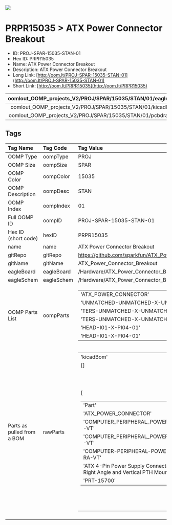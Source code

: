 


  
![][im]
# PRPR15035 > ATX Power Connector Breakout

- ID: PROJ-SPAR-15035-STAN-01
- Hex ID: PRPR15035
- Name: ATX Power Connector Breakout
- Description: ATX Power Connector Breakout
- Long Link: [http://oom.lt/PROJ-SPAR-15035-STAN-01](http://oom.lt/PROJ-SPAR-15035-STAN-01)
- Short Link: [http://oom.lt/PRPR15035](http://oom.lt/PRPR15035)
  

|oomlout_OOMP_projects_V2/PROJ/SPAR/15035/STAN/01/eagleImage.png|oomlout_OOMP_projects_V2/PROJ/SPAR/15035/STAN/01/eagleSchemImage.png|oomlout_OOMP_projects_V2/PROJ/SPAR/15035/STAN/01/kicadPcb3dFront.png|oomlout_OOMP_projects_V2/PROJ/SPAR/15035/STAN/01/kicadPcb3dBack.png|
| :---: | :---: | :---: | :---: |
|oomlout_OOMP_projects_V2/PROJ/SPAR/15035/STAN/01/kicadPcb3d.png|oomlout_OOMP_projects_V2/PROJ/SPAR/15035/STAN/01/bomBack.png|oomlout_OOMP_projects_V2/PROJ/SPAR/15035/STAN/01/bomFront.png|oomlout_OOMP_projects_V2/PROJ/SPAR/15035/STAN/01/pcbdraw.svg|
|oomlout_OOMP_projects_V2/PROJ/SPAR/15035/STAN/01/pcbdrawBack.svg||||

## Tags
  

|Tag Name|Tag Code|Tag Value|
| :--- | :--- | :--- |
|OOMP Type|oompType|PROJ|
|OOMP Size|oompSize|SPAR|
|OOMP Color|oompColor|15035|
|OOMP Description|oompDesc|STAN|
|OOMP Index|oompIndex|01|
|Full OOMP ID|oompID|PROJ-SPAR-15035-STAN-01|
|Hex ID (short code)|hexID|PRPR15035|
|name|name|ATX Power Connector Breakout|
|gitRepo|gitRepo|https://github.com/sparkfun/ATX_Power_Connector_Breakout|
|gitName|gitName|ATX_Power_Connector_Breakout|
|eagleBoard|eagleBoard|/Hardware/ATX_Power_Connector_Breakout.brd|
|eagleSchem|eagleSchem|/Hardware/ATX_Power_Connector_Breakout.sch|
|OOMP Parts List|oompParts|<table><tr><td>'ATX_POWER_CONNECTOR'</td></tr><tr><td> 'UNMATCHED-UNMATCHED-X-UNMATCHED-01'</td><td> 'J1'</td></tr><tr><td> 'TERS-UNMATCHED-X-UNMATCHED-01'</td><td> 'J2'</td></tr><tr><td> 'TERS-UNMATCHED-X-UNMATCHED-01'</td><td> 'J3'</td></tr><tr><td> 'HEAD-I01-X-PI04-01'</td><td> 'J4'</td></tr><tr><td> 'HEAD-I01-X-PI04-01'</td></tr></table>|
|Parts as pulled from a BOM|rawParts|<table><tr><td>'kicadBom'</td></tr><tr><td> []</td><td> 'eagleBom'</td></tr><tr><td> [<table><tr><td>'Part'</td></tr><tr><td> 'ATX_POWER_CONNECTOR'</td><td> 'Value'</td></tr><tr><td> 'COMPUTER_PERIPHERAL_POWERRA-VT'</td><td> 'Device'</td></tr><tr><td> 'COMPUTER_PERIPHERAL_POWERRA-VT'</td><td> 'Package'</td></tr><tr><td> 'COMPUTER-PERIPHERAL-POWER-RA-VT'</td><td> 'Description'</td></tr><tr><td> 'ATX 4-Pin Power Supply Connector - Right Angle and Vertical PTH Mount'</td><td> 'BOM'</td></tr><tr><td> 'PRT-15700'</td></tr></table></td><td> <table><tr><td>'Part'</td></tr><tr><td> 'FRAME1'</td><td> 'Value'</td></tr><tr><td> 'FRAME-LETTER'</td><td> 'Device'</td></tr><tr><td> 'FRAME-LETTER'</td><td> 'Package'</td></tr><tr><td> 'CREATIVE_COMMONS'</td><td> 'Description'</td></tr><tr><td> 'Schematic Frame - Letter'</td><td> 'BOM'</td></tr><tr><td> ''</td></tr></table></td><td> <table><tr><td>'Part'</td></tr><tr><td> 'H1'</td><td> 'Value'</td></tr><tr><td> 'STAND-OFF'</td><td> 'Device'</td></tr><tr><td> 'STAND-OFF'</td><td> 'Package'</td></tr><tr><td> 'STAND-OFF'</td><td> 'Description'</td></tr><tr><td> 'Stand Off'</td><td> 'BOM'</td></tr><tr><td> ''</td></tr></table></td><td> <table><tr><td>'Part'</td></tr><tr><td> 'H2'</td><td> 'Value'</td></tr><tr><td> 'STAND-OFF'</td><td> 'Device'</td></tr><tr><td> 'STAND-OFF'</td><td> 'Package'</td></tr><tr><td> 'STAND-OFF'</td><td> 'Description'</td></tr><tr><td> 'Stand Off'</td><td> 'BOM'</td></tr><tr><td> ''</td></tr></table></td><td> <table><tr><td>'Part'</td></tr><tr><td> 'H3'</td><td> 'Value'</td></tr><tr><td> 'STAND-OFF'</td><td> 'Device'</td></tr><tr><td> 'STAND-OFF'</td><td> 'Package'</td></tr><tr><td> 'STAND-OFF'</td><td> 'Description'</td></tr><tr><td> 'Stand Off'</td><td> 'BOM'</td></tr><tr><td> ''</td></tr></table></td><td> <table><tr><td>'Part'</td></tr><tr><td> 'H4'</td><td> 'Value'</td></tr><tr><td> 'STAND-OFF'</td><td> 'Device'</td></tr><tr><td> 'STAND-OFF'</td><td> 'Package'</td></tr><tr><td> 'STAND-OFF'</td><td> 'Description'</td></tr><tr><td> 'Stand Off'</td><td> 'BOM'</td></tr><tr><td> ''</td></tr></table></td><td> <table><tr><td>'Part'</td></tr><tr><td> 'J1'</td><td> 'Value'</td></tr><tr><td> ''</td><td> 'Device'</td></tr><tr><td> 'CONN_025MM'</td><td> 'Package'</td></tr><tr><td> 'SCREWTERMINAL-5MM-2'</td><td> 'Description'</td></tr><tr><td> 'Multi connection point. Often used as Generic Header-pin footprint for 0.1 inch spaced/style header connections'</td><td> 'BOM'</td></tr><tr><td> ''</td></tr></table></td><td> <table><tr><td>'Part'</td></tr><tr><td> 'J2'</td><td> 'Value'</td></tr><tr><td> ''</td><td> 'Device'</td></tr><tr><td> 'CONN_025MM'</td><td> 'Package'</td></tr><tr><td> 'SCREWTERMINAL-5MM-2'</td><td> 'Description'</td></tr><tr><td> 'Multi connection point. Often used as Generic Header-pin footprint for 0.1 inch spaced/style header connections'</td><td> 'BOM'</td></tr><tr><td> ''</td></tr></table></td><td> <table><tr><td>'Part'</td></tr><tr><td> 'J3'</td><td> 'Value'</td></tr><tr><td> ''</td><td> 'Device'</td></tr><tr><td> 'CONN_04'</td><td> 'Package'</td></tr><tr><td> '1X04'</td><td> 'Description'</td></tr><tr><td> 'Multi connection point. Often used as Generic Header-pin footprint for 0.1 inch spaced/style header connections'</td><td> 'BOM'</td></tr><tr><td> 'CONN-09696'</td></tr></table></td><td> <table><tr><td>'Part'</td></tr><tr><td> 'J4'</td><td> 'Value'</td></tr><tr><td> ''</td><td> 'Device'</td></tr><tr><td> 'CONN_04SMD'</td><td> 'Package'</td></tr><tr><td> '1X04_SMD_RA_MALE'</td><td> 'Description'</td></tr><tr><td> 'Multi connection point. Often used as Generic Header-pin footprint for 0.1 inch spaced/style header connections'</td><td> 'BOM'</td></tr><tr><td> 'CONN-09140'</td></tr></table></td><td> <table><tr><td>'Part'</td></tr><tr><td> 'LOGO1'</td><td> 'Value'</td></tr><tr><td> 'OSHW-LOGOS'</td><td> 'Device'</td></tr><tr><td> 'OSHW-LOGOS'</td><td> 'Package'</td></tr><tr><td> 'OSHW-LOGO-S'</td><td> 'Description'</td></tr><tr><td> 'Open-Source Hardware (OSHW) Logo'</td><td> 'BOM'</td></tr><tr><td> ''</td></tr></table></td><td> <table><tr><td>'Part'</td></tr><tr><td> 'LOGO2'</td><td> 'Value'</td></tr><tr><td> 'SFE_LOGO_NAME_FLAME.1_INCH'</td><td> 'Device'</td></tr><tr><td> 'SFE_LOGO_NAME_FLAME.1_INCH'</td><td> 'Package'</td></tr><tr><td> 'SFE_LOGO_NAME_FLAME_.1'</td><td> 'Description'</td></tr><tr><td> 'SparkFun Font Logo w/ Flame'</td><td> 'BOM'</td></tr><tr><td> ''</td></tr></table></td><td> <table><tr><td>'Part'</td></tr><tr><td> 'LOGO3'</td><td> 'Value'</td></tr><tr><td> 'SFE_LOGO_FLAME.1_INCH'</td><td> 'Device'</td></tr><tr><td> 'SFE_LOGO_FLAME.1_INCH'</td><td> 'Package'</td></tr><tr><td> 'SFE_LOGO_FLAME_.1'</td><td> 'Description'</td></tr><tr><td> 'SparkFun Flame Logo'</td><td> 'BOM'</td></tr><tr><td> ''</td></tr></table>]</td></tr></table>|
||||



[im]: PROJ/SPAR/15035/STAN/01/kicadPcb3d_450.png
